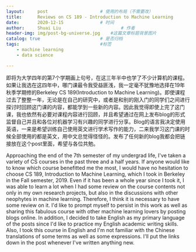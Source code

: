 ```yaml
---
layout:     post   				    # 使用的布局（不需要改）
title:      Reviews on CS 189 - Introduction to Machine Learning 				# 标题
date:       2020-12-15 				# 时间
author:     Shuai Liu 						# 作者
header-img: img/post-bg-universe.jpg 	#这篇文章标题背景图片
catalog: true 						# 是否归档
tags:								#标签
    - machine learning
    - data science

---
```


即将为大学四年的第7个学期画上句号，在这三年半中也学了不少计算机的课程。如果让我选在这四年中，哪门课最令我受益匪浅，我一定毫不犹豫地选择在19年秋季学期修的Berkeley CS 189(Introduction to Machine Learning)。即使课程过去了整整一年，无论是在自己的研究中，或者是和别的刚入门的同学们之间进行探讨时回顾这门课的内容，都能学到一些新的内容。因此我觉得即使上完了这门课，我也依然有必要对课程内容进行回顾，并且希望通过在网上发布blog的形式监督自己并且和各位对机器学习有兴趣的同学进行分享。Blog的语言我决定使用英语，一来是希望训练自己使用英文进行学术写作的能力，二来我学习这门课的时候全部使用的都是英文，用中文总觉得怪怪的。发布了任何新的blog我都会把链接放在这个post里面，希望与各位共勉。



Approaching the end of the 7th semester of my undergrad life, I've taken a variety of CS courses in the past three and a half years. If anyone would like to know which course benefitted me the most, I would have no hesitation to choose CS 189, Introduction to Machine Learning, which I took in Berkeley in the Fall semester, 2019. Even if it has been a whole year since I took it, I was able to learn a lot when I had some review on the course contents not only in my own research projects, but also in the discussions with other neophytes in machine learning. Therefore, I think it is necessary to have some review on it. I'd like to prompt myself to persist in this work as well as sharing this fabulous course with other machine learning lovers by posting blogs online. In addition, I decided to take English as my primary language of the posts since I'd like to practice my English academic writing skills. Also, I took this course in English and I'm not familiar with the Chinese translations of some terms as well as some expressions. I'll put the links down in the post whenever I've written anything new.

